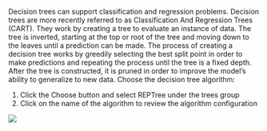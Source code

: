 Decision trees can support classification and regression problems. Decision trees are more
recently referred to as Classification And Regression Trees (CART). They work by creating a
tree to evaluate an instance of data. The tree is inverted, starting at the top or root of the
tree and moving down to the leaves until a prediction can be made. The process of creating a
decision tree works by greedily selecting the best split point in order to make predictions and
repeating the process until the tree is a fixed depth. After the tree is constructed, it is pruned
in order to improve the model’s ability to generalize to new data. Choose the decision tree
algorithm:

1) Click the Choose button and select REPTree under the trees group
2) Click on the name of the algorithm to review the algorithm configuration

![](https://github.com/fenago/katacoda-scenarios/raw/master/machine-learning-mastery-weka/machine-learning-mastery-weka-chapter-17/steps/images/83.png)

